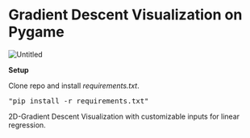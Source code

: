 <h1>Gradient Descent Visualization on Pygame </h1>

![Untitled](https://user-images.githubusercontent.com/67343196/174895381-6987dd1c-2331-4547-815c-052132f0d60f.gif)

**Setup**

Clone repo and install *requirements.txt*.
<pre>
"pip install -r requirements.txt"
</pre>

2D-Gradient Descent Visualization with customizable inputs for linear regression.
